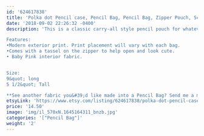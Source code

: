 ```yaml
---
id: '624617838'
title: 'Polka dot Pencil case, Pencil Bag, Pencil Bag, Zipper Pouch, School Supplies, Back to school, Makeup Brush Bag, Organizer Bag, coworker gift'
date: '2018-09-02 22:26:32 -0400'
description: 'This is a classic carry-all style pencil pouch for whatever you need to conveniently keep in once space. It is great for pencils, Markers, Art Supplies, Makeup, Headphones, Cords and More. Great size to organize your purse or carry for travel. 

Features:
•Modern exterior print. Print placement will vary with each bag. 
•Comes with a tassel on the zipper to help open and look cute.
• Baby Pink interior fabric.


Size: 
9&quot; long
5 1/2&quot; Tall

**See another fabric you&#39;d like made into a Pencil Bag? Send me a message! I love custom orders!!'
etsyLink: 'https://www.etsy.com/listing/624617838/polka-dot-pencil-case-pencil-bag-pencil?utm_source=synctostaticsite&utm_medium=api&utm_campaign=api'
price: '14.50'
image: 'img/il_570xN.1645164311_bnzb.jpg'
categories: '["Pencil Bag"]'
weight: '2'
---
```

